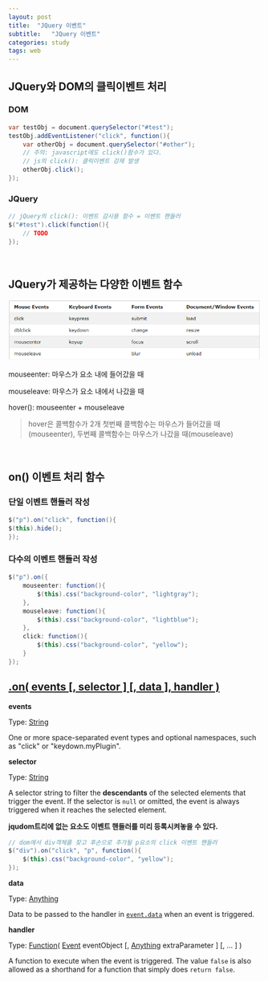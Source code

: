```yaml
---
layout: post
title:  "JQuery 이벤트"
subtitle:   "JQuery 이벤트"
categories: study
tags: web
---
```


## JQuery와 DOM의 클릭이벤트 처리

### DOM
```java
var testObj = document.querySelector("#test");
testObj.addEventListener("click", function(){
	var otherObj = document.querySelector("#other");
	// 주의: javascript에도 click()함수가 있다.
	// js의 click(): 클릭이벤트 강제 발생
	otherObj.click();
});
```

### JQuery
```java
// jQuery의 click(): 이벤트 감시용 함수 = 이벤트 핸들러
$("#test").click(function(){
	// TODO
});
```
<br/>

## JQuery가 제공하는 다양한 이벤트 함수

![jQuery event](https://github.com/ette9844/writing_md/blob/master/imgs/jquery_event.PNG?raw=true)

mouseenter: 마우스가 요소 내에 들어갔을 때

mouseleave: 마우스가 요소 내에서 나갔을 때

hover(): mouseenter + mouseleave
>hover은 콜백함수가 2개
>첫번째 콜백함수는 마우스가 들어갔을 때(mouseenter), 
>두번째 콜백함수는 마우스가 나갔을 때(mouseleave)


<br/>

## on() 이벤트 처리 함수

### 단일 이벤트 핸들러 작성
```java
$("p").on("click", function(){  
$(this).hide();  
});
```
### 다수의 이벤트 핸들러 작성
```java
$("p").on({  
	mouseenter: function(){  
		$(this).css("background-color", "lightgray");  
	},  
	mouseleave: function(){  
		$(this).css("background-color", "lightblue");  
	},  
	click: function(){  
		$(this).css("background-color", "yellow");  
	}  
});
```

## [.on( events [, selector ] [, data ], handler )](https://api.jquery.com/on/#on-events-selector-data-handler)

**events**

Type:  [String](http://api.jquery.com/Types/#String)

One or more space-separated event types and optional namespaces, such as "click" or "keydown.myPlugin".

**selector**

Type:  [String](http://api.jquery.com/Types/#String)

A selector string to filter the **descendants** of the selected elements that trigger the event. If the selector is  `null`  or omitted, the event is always triggered when it reaches the selected element.

**jqudom트리에 없는 요소도 이벤트 핸들러를 미리 등록시켜놓을 수 있다.**
```java
// dom에서 div객체를 찾고 후손으로 추가될 p요소의 click 이벤트 핸들러
$("div").on("click", "p", function(){
	$(this).css("background-color", "yellow");
});
```

**data**
    
Type:  [Anything](http://api.jquery.com/Types/#Anything)
    
Data to be passed to the handler in  [`event.data`](https://api.jquery.com/event.data/)  when an event is triggered.
    
**handler**
    
Type:  [Function](http://api.jquery.com/Types/#Function)(  [Event](http://api.jquery.com/Types/#Event)  eventObject [,  [Anything](http://api.jquery.com/Types/#Anything)  extraParameter ] [, ... ] )
    
A function to execute when the event is triggered. The value  `false`  is also allowed as a shorthand for a function that simply does  `return false`.
    
    

<!--stackedit_data:
eyJoaXN0b3J5IjpbLTE0OTI1ODc1NCwtMTMzNDc2NTkzLC02OT
UxODQzMzddfQ==
-->